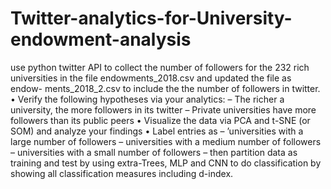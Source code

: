 # Twitter-analytics-for-University-endowment-analysis
use python twitter API to collect the number of followers for the 232 rich universities in the file endowments_2018.csv 
and updated the file as endow- ments_2018_2.csv to include the the number of followers in twitter. 
• Verify the following hypotheses via your analytics: 
     – The richer a university, the more followers in its twitter
     – Private universities have more followers than its public peers 
• Visualize the data via PCA and t-SNE (or SOM) and analyze your findings 
• Label entries as 
     – ’universities with a large number of followers 
     – universities with a medium number of followers 
     – universities with a small number of followers 
     – then partition data as training and test by using extra-Trees, MLP and CNN to 
       do classification by showing all classification measures including d-index.
